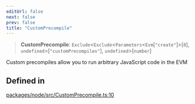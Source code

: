 ```yaml
---
editUrl: false
next: false
prev: false
title: "CustomPrecompile"
---
```


> **CustomPrecompile**: `Exclude`\<`Exclude`\<`Parameters`\<`Evm`\[`"create"`\]\>\[`0`\], `undefined`\>\[`"customPrecompiles"`\], `undefined`\>\[`number`\]

Custom precompiles allow you to run arbitrary JavaScript code in the EVM

## Defined in

[packages/node/src/CustomPrecompile.ts:10](https://github.com/evmts/tevm-monorepo/blob/main/packages/node/src/CustomPrecompile.ts#L10)
